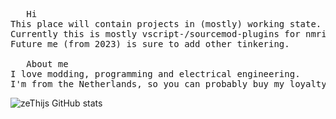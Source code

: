 <pre>   Hi 
This place will contain projects in (mostly) working state. 
Currently this is mostly vscript-/sourcemod-plugins for nmrih, and python scripts. 
Future me (from 2023) is sure to add other tinkering.

   About me
I love modding, programming and electrical engineering. 
I'm from the Netherlands, so you can probably buy my loyalty with cheese or clogs.
</pre>
![zeThijs GitHub stats](https://github-readme-stats.vercel.app/api?username=zeThijs&show_icons=true&theme=gruvbox)
